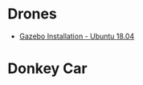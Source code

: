 # Drones

* [Gazebo Installation - Ubuntu 18.04](https://github.com/wallarug/capstone2020/blob/master/docs/gazebo-setup-ubuntu1804.md)

# Donkey Car
